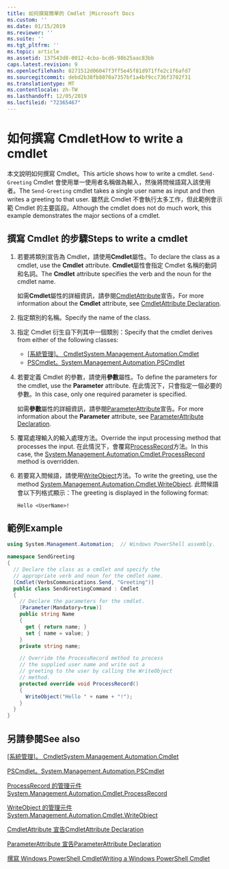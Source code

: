 ```yaml
---
title: 如何撰寫簡單的 Cmdlet |Microsoft Docs
ms.custom: ''
ms.date: 01/15/2019
ms.reviewer: ''
ms.suite: ''
ms.tgt_pltfrm: ''
ms.topic: article
ms.assetid: 137543d8-0012-4cba-bcd6-98b25aac83bb
caps.latest.revision: 9
ms.openlocfilehash: 8271512d06047f3ff5e45f81d971ffe2c1f6afd7
ms.sourcegitcommit: debd2b38fb8070a7357bf1a4bf9cc736f3702f31
ms.translationtype: MT
ms.contentlocale: zh-TW
ms.lasthandoff: 12/05/2019
ms.locfileid: "72365467"
---
```

# <a name="how-to-write-a-cmdlet"></a><span data-ttu-id="bc368-102">如何撰寫 Cmdlet</span><span class="sxs-lookup"><span data-stu-id="bc368-102">How to write a cmdlet</span></span>

<span data-ttu-id="bc368-103">本文說明如何撰寫 Cmdlet。</span><span class="sxs-lookup"><span data-stu-id="bc368-103">This article shows how to write a cmdlet.</span></span> <span data-ttu-id="bc368-104">`Send-Greeting` Cmdlet 會使用單一使用者名稱做為輸入，然後將問候語寫入該使用者。</span><span class="sxs-lookup"><span data-stu-id="bc368-104">The `Send-Greeting` cmdlet takes a single user name as input and then writes a greeting to that user.</span></span> <span data-ttu-id="bc368-105">雖然此 Cmdlet 不會執行太多工作，但此範例會示範 Cmdlet 的主要區段。</span><span class="sxs-lookup"><span data-stu-id="bc368-105">Although the cmdlet does not do much work, this example demonstrates the major sections of a cmdlet.</span></span>

## <a name="steps-to-write-a-cmdlet"></a><span data-ttu-id="bc368-106">撰寫 Cmdlet 的步驟</span><span class="sxs-lookup"><span data-stu-id="bc368-106">Steps to write a cmdlet</span></span>

1. <span data-ttu-id="bc368-107">若要將類別宣告為 Cmdlet，請使用**Cmdlet**屬性。</span><span class="sxs-lookup"><span data-stu-id="bc368-107">To declare the class as a cmdlet, use the **Cmdlet** attribute.</span></span> <span data-ttu-id="bc368-108">**Cmdlet**屬性會指定 Cmdlet 名稱的動詞和名詞。</span><span class="sxs-lookup"><span data-stu-id="bc368-108">The **Cmdlet** attribute specifies the verb and the noun for the cmdlet name.</span></span>

   <span data-ttu-id="bc368-109">如需**Cmdlet**屬性的詳細資訊，請參閱[CmdletAttribute](cmdlet-attribute-declaration.md)宣告。</span><span class="sxs-lookup"><span data-stu-id="bc368-109">For more information about the **Cmdlet** attribute, see [CmdletAttribute Declaration](cmdlet-attribute-declaration.md).</span></span>

2. <span data-ttu-id="bc368-110">指定類別的名稱。</span><span class="sxs-lookup"><span data-stu-id="bc368-110">Specify the name of the class.</span></span>

3. <span data-ttu-id="bc368-111">指定 Cmdlet 衍生自下列其中一個類別：</span><span class="sxs-lookup"><span data-stu-id="bc368-111">Specify that the cmdlet derives from either of the following classes:</span></span>

   * <span data-ttu-id="bc368-112">[[系統管理]。 Cmdlet](/dotnet/api/System.Management.Automation.Cmdlet)</span><span class="sxs-lookup"><span data-stu-id="bc368-112">[System.Management.Automation.Cmdlet](/dotnet/api/System.Management.Automation.Cmdlet)</span></span>
   * [<span data-ttu-id="bc368-113">PSCmdlet。</span><span class="sxs-lookup"><span data-stu-id="bc368-113">System.Management.Automation.PSCmdlet</span></span>](/dotnet/api/System.Management.Automation.PSCmdlet)

4. <span data-ttu-id="bc368-114">若要定義 Cmdlet 的參數，請使用**參數**屬性。</span><span class="sxs-lookup"><span data-stu-id="bc368-114">To define the parameters for the cmdlet, use the **Parameter** attribute.</span></span> <span data-ttu-id="bc368-115">在此情況下，只會指定一個必要的參數。</span><span class="sxs-lookup"><span data-stu-id="bc368-115">In this case, only one required parameter is specified.</span></span>

   <span data-ttu-id="bc368-116">如需**參數**屬性的詳細資訊，請參閱[ParameterAttribute](parameter-attribute-declaration.md)宣告。</span><span class="sxs-lookup"><span data-stu-id="bc368-116">For more information about the **Parameter** attribute, see [ParameterAttribute Declaration](parameter-attribute-declaration.md).</span></span>

5. <span data-ttu-id="bc368-117">覆寫處理輸入的輸入處理方法。</span><span class="sxs-lookup"><span data-stu-id="bc368-117">Override the input processing method that processes the input.</span></span> <span data-ttu-id="bc368-118">在此情況下，會覆寫[ProcessRecord](/dotnet/api/System.Management.Automation.Cmdlet.ProcessRecord)方法。</span><span class="sxs-lookup"><span data-stu-id="bc368-118">In this case, the [System.Management.Automation.Cmdlet.ProcessRecord](/dotnet/api/System.Management.Automation.Cmdlet.ProcessRecord) method is overridden.</span></span>

6. <span data-ttu-id="bc368-119">若要寫入問候語，請使用[WriteObject](/dotnet/api/System.Management.Automation.Cmdlet.WriteObject)方法。</span><span class="sxs-lookup"><span data-stu-id="bc368-119">To write the greeting, use the method [System.Management.Automation.Cmdlet.WriteObject](/dotnet/api/System.Management.Automation.Cmdlet.WriteObject).</span></span>
   <span data-ttu-id="bc368-120">此問候語會以下列格式顯示：</span><span class="sxs-lookup"><span data-stu-id="bc368-120">The greeting is displayed in the following format:</span></span>

   ```Output
   Hello <UserName>!
   ```

## <a name="example"></a><span data-ttu-id="bc368-121">範例</span><span class="sxs-lookup"><span data-stu-id="bc368-121">Example</span></span>

```csharp
using System.Management.Automation;  // Windows PowerShell assembly.

namespace SendGreeting
{
  // Declare the class as a cmdlet and specify the
  // appropriate verb and noun for the cmdlet name.
  [Cmdlet(VerbsCommunications.Send, "Greeting")]
  public class SendGreetingCommand : Cmdlet
  {
    // Declare the parameters for the cmdlet.
    [Parameter(Mandatory=true)]
    public string Name
    {
      get { return name; }
      set { name = value; }
    }
    private string name;

    // Override the ProcessRecord method to process
    // the supplied user name and write out a
    // greeting to the user by calling the WriteObject
    // method.
    protected override void ProcessRecord()
    {
      WriteObject("Hello " + name + "!");
    }
  }
}
```

## <a name="see-also"></a><span data-ttu-id="bc368-122">另請參閱</span><span class="sxs-lookup"><span data-stu-id="bc368-122">See also</span></span>

<span data-ttu-id="bc368-123">[[系統管理]。 Cmdlet](/dotnet/api/System.Management.Automation.Cmdlet)</span><span class="sxs-lookup"><span data-stu-id="bc368-123">[System.Management.Automation.Cmdlet](/dotnet/api/System.Management.Automation.Cmdlet)</span></span>

[<span data-ttu-id="bc368-124">PSCmdlet。</span><span class="sxs-lookup"><span data-stu-id="bc368-124">System.Management.Automation.PSCmdlet</span></span>](/dotnet/api/System.Management.Automation.PSCmdlet)

[<span data-ttu-id="bc368-125">ProcessRecord 的管理元件</span><span class="sxs-lookup"><span data-stu-id="bc368-125">System.Management.Automation.Cmdlet.ProcessRecord</span></span>](/dotnet/api/System.Management.Automation.Cmdlet.ProcessRecord)

[<span data-ttu-id="bc368-126">WriteObject 的管理元件</span><span class="sxs-lookup"><span data-stu-id="bc368-126">System.Management.Automation.Cmdlet.WriteObject</span></span>](/dotnet/api/System.Management.Automation.Cmdlet.WriteObject)

[<span data-ttu-id="bc368-127">CmdletAttribute 宣告</span><span class="sxs-lookup"><span data-stu-id="bc368-127">CmdletAttribute Declaration</span></span>](cmdlet-attribute-declaration.md)

[<span data-ttu-id="bc368-128">ParameterAttribute 宣告</span><span class="sxs-lookup"><span data-stu-id="bc368-128">ParameterAttribute Declaration</span></span>](parameter-attribute-declaration.md)

[<span data-ttu-id="bc368-129">撰寫 Windows PowerShell Cmdlet</span><span class="sxs-lookup"><span data-stu-id="bc368-129">Writing a Windows PowerShell Cmdlet</span></span>](writing-a-windows-powershell-cmdlet.md)